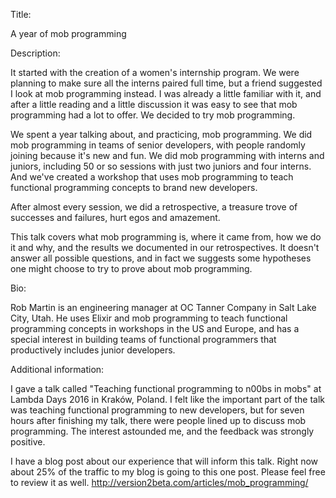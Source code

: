 Title:

A year of mob programming

Description:

It started with the creation of a women's internship program. We were planning to make sure all the interns paired full time, but a friend suggested I look at mob programming instead. I was already a little familiar with it, and after a little reading and a little discussion it was easy to see that mob programming had a lot to offer. We decided to try mob programming.

We spent a year talking about, and practicing, mob programming. We did mob programming in teams of senior developers, with people randomly joining because it's new and fun. We did mob programming with interns and juniors, including 50 or so sessions with just two juniors and four interns. And we've created a workshop that uses mob programming to teach functional programming concepts to brand new developers.

After almost every session, we did a retrospective, a treasure trove of successes and failures, hurt egos and amazement.

This talk covers what mob programming is, where it came from, how we do it and why, and the results we documented in our retrospectives. It doesn't answer all possible questions, and in fact we suggests some hypotheses one might choose to try to prove about mob programming.

Bio:

Rob Martin is an engineering manager at OC Tanner Company in Salt Lake City, Utah. He uses Elixir and mob programming to teach functional programming concepts in workshops in the US and Europe, and has a special interest in building teams of functional programmers that productively includes junior developers.

Additional information:

I gave a talk called "Teaching functional programming to n00bs in mobs" at Lambda Days 2016 in Kraków, Poland. I felt like the important part of the talk was teaching functional programming to new developers, but for seven hours after finishing my talk, there were people lined up to discuss mob programming. The interest astounded me, and the feedback was strongly positive.

I have a blog post about our experience that will inform this talk. Right now about 25% of the traffic to my blog is going to this one post. Please feel free to review it as well. http://version2beta.com/articles/mob_programming/
